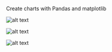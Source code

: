 Create charts with Pandas and matplotlib

![alt text](https://res.cloudinary.com/harip/image/upload/v1520671187/avgcurve.png)

![alt text](https://res.cloudinary.com/harip/image/upload/v1520830604/avgcurvebygroup.png)

![alt text](https://res.cloudinary.com/harip/image/upload/v1520830604/avgcurvewithdata.png)
